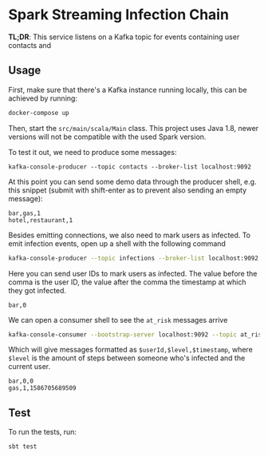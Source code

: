 # Spark Streaming Infection Chain

**TL;DR**: This service listens on a Kafka topic for events containing user contacts and 

## Usage

First, make sure that there's a Kafka instance running locally, this can be achieved by running:

```bash
docker-compose up
```

Then, start the `src/main/scala/Main` class. This project uses Java 1.8, newer versions will not be compatible with the used Spark version.

To test it out, we need to produce some messages:

```
kafka-console-producer --topic contacts --broker-list localhost:9092
```

At this point you can send some demo data through the producer shell, e.g. this snippet (submit with shift-enter as to prevent also sending an empty message):

```csv
bar,gas,1
hotel,restaurant,1
```

Besides emitting connections, we also need to mark users as infected. To emit infection events, open up a shell with the following command
```bash
kafka-console-producer --topic infections --broker-list localhost:9092
```

Here you can send user IDs to mark users as infected. The value before the comma is the user ID, the value after the comma the timestamp at which they got infected.
```csv
bar,0
```

We can open a consumer shell to see the `at_risk` messages arrive

```bash
kafka-console-consumer --bootstrap-server localhost:9092 --topic at_risk
```

Which will give messages formatted as `$userId,$level,$timestamp`, where `$level` is the amount of steps between someone who's infected and the current user.

```csv
bar,0,0
gas,1,1586705689509
```

## Test
To run the tests, run:
```bash
sbt test
```